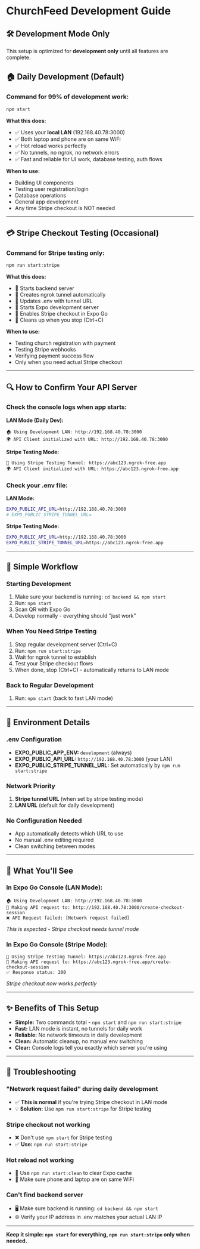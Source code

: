 # ChurchFeed Development Guide

## 🛠️ Development Mode Only
This setup is optimized for **development only** until all features are complete.

## 🏠 Daily Development (Default)

### Command for 99% of development work:
```bash
npm start
```

**What this does:**
- ✅ Uses your **local LAN** (192.168.40.78:3000)
- ✅ Both laptop and phone are on same WiFi
- ✅ Hot reload works perfectly
- ✅ No tunnels, no ngrok, no network errors
- ✅ Fast and reliable for UI work, database testing, auth flows

**When to use:**
- Building UI components
- Testing user registration/login
- Database operations
- General app development
- Any time Stripe checkout is NOT needed

---

## 💳 Stripe Checkout Testing (Occasional)

### Command for Stripe testing only:
```bash
npm run start:stripe
```

**What this does:**
- 🔴 Starts backend server
- 🔴 Creates ngrok tunnel automatically  
- 🔴 Updates .env with tunnel URL
- 🔴 Starts Expo development server
- 🔴 Enables Stripe checkout in Expo Go
- 🔴 Cleans up when you stop (Ctrl+C)

**When to use:**
- Testing church registration with payment
- Testing Stripe webhooks
- Verifying payment success flow
- Only when you need actual Stripe checkout

---

## 🔍 How to Confirm Your API Server

### Check the console logs when app starts:

**LAN Mode (Daily Dev):**
```
🏠 Using Development LAN: http://192.168.40.78:3000
🌍 API Client initialized with URL: http://192.168.40.78:3000
```

**Stripe Testing Mode:**
```
🔴 Using Stripe Testing Tunnel: https://abc123.ngrok-free.app
🌍 API Client initialized with URL: https://abc123.ngrok-free.app
```

### Check your .env file:

**LAN Mode:**
```bash
EXPO_PUBLIC_API_URL=http://192.168.40.78:3000
# EXPO_PUBLIC_STRIPE_TUNNEL_URL=
```

**Stripe Testing Mode:**
```bash
EXPO_PUBLIC_API_URL=http://192.168.40.78:3000
EXPO_PUBLIC_STRIPE_TUNNEL_URL=https://abc123.ngrok-free.app
```

---

## 🎯 Simple Workflow

### Starting Development
1. Make sure your backend is running: `cd backend && npm start`
2. Run: `npm start`  
3. Scan QR with Expo Go
4. Develop normally - everything should "just work"

### When You Need Stripe Testing
1. Stop regular development server (Ctrl+C)
2. Run: `npm run start:stripe`
3. Wait for ngrok tunnel to establish
4. Test your Stripe checkout flows
5. When done, stop (Ctrl+C) - automatically returns to LAN mode

### Back to Regular Development
1. Run: `npm start` (back to fast LAN mode)

---

## 🔧 Environment Details

### .env Configuration
- **EXPO_PUBLIC_APP_ENV:** `development` (always)
- **EXPO_PUBLIC_API_URL:** `http://192.168.40.78:3000` (your LAN)
- **EXPO_PUBLIC_STRIPE_TUNNEL_URL:** Set automatically by `npm run start:stripe`

### Network Priority
1. **Stripe tunnel URL** (when set by stripe testing mode)
2. **LAN URL** (default for daily development)

### No Configuration Needed
- App automatically detects which URL to use
- No manual .env editing required
- Clean switching between modes

---

## 📱 What You'll See

### In Expo Go Console (LAN Mode):
```
🏠 Using Development LAN: http://192.168.40.78:3000
🚀 Making API request to: http://192.168.40.78:3000/create-checkout-session
❌ API Request failed: [Network request failed]
```
*This is expected - Stripe checkout needs tunnel mode*

### In Expo Go Console (Stripe Mode):
```
🔴 Using Stripe Testing Tunnel: https://abc123.ngrok-free.app
🚀 Making API request to: https://abc123.ngrok-free.app/create-checkout-session  
✅ Response status: 200
```
*Stripe checkout now works perfectly*

---

## ✨ Benefits of This Setup

- **Simple:** Two commands total - `npm start` and `npm run start:stripe`
- **Fast:** LAN mode is instant, no tunnels for daily work
- **Reliable:** No network timeouts in daily development
- **Clean:** Automatic cleanup, no manual env switching
- **Clear:** Console logs tell you exactly which server you're using

---

## 🚨 Troubleshooting

### "Network request failed" during daily development
- ✅ **This is normal** if you're trying Stripe checkout in LAN mode
- 💡 **Solution:** Use `npm run start:stripe` for Stripe testing

### Stripe checkout not working
- ❌ Don't use `npm start` for Stripe testing
- ✅ **Use:** `npm run start:stripe` 

### Hot reload not working
- 🔄 Use `npm run start:clean` to clear Expo cache
- 📱 Make sure phone and laptop are on same WiFi

### Can't find backend server
- 🖥️ Make sure backend is running: `cd backend && npm start`
- 🌐 Verify your IP address in .env matches your actual LAN IP

---

**Keep it simple: `npm start` for everything, `npm run start:stripe` only when needed.**